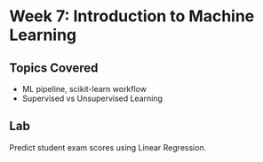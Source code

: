 # Week 7: Introduction to Machine Learning

##  Topics Covered
- ML pipeline, scikit-learn workflow
- Supervised vs Unsupervised Learning

##  Lab
Predict student exam scores using Linear Regression.
